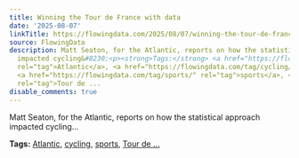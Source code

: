 ```yaml
---
title: Winning the Tour de France with data
date: '2025-08-07'
linkTitle: https://flowingdata.com/2025/08/07/winning-the-tour-de-france-with-data/
source: FlowingData
description: Matt Seaton, for the Atlantic, reports on how the statistical approach
  impacted cycling&#8230;<p><strong>Tags:</strong> <a href="https://flowingdata.com/tag/atlantic/"
  rel="tag">Atlantic</a>, <a href="https://flowingdata.com/tag/cycling/" rel="tag">cycling</a>,
  <a href="https://flowingdata.com/tag/sports/" rel="tag">sports</a>, <a href="https://flowingdata.com/tag/tour-de-france/"
  rel="tag">Tour de ...
disable_comments: true
---
```

Matt Seaton, for the Atlantic, reports on how the statistical approach impacted cycling&#8230;<p><strong>Tags:</strong> <a href="https://flowingdata.com/tag/atlantic/" rel="tag">Atlantic</a>, <a href="https://flowingdata.com/tag/cycling/" rel="tag">cycling</a>, <a href="https://flowingdata.com/tag/sports/" rel="tag">sports</a>, <a href="https://flowingdata.com/tag/tour-de-france/" rel="tag">Tour de ...